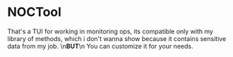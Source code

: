 # NOCTool
That's a TUI for working in monitoring ops, its compatible only with my library of methods, which i don't wanna show because it contains sensitive data from my job.
\n**BUT**\n
You can customize it for your needs.
